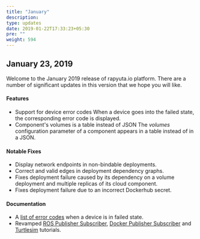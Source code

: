 ```yaml
---
title: "January"
description:
type: updates
date: 2019-01-22T17:33:23+05:30
pre: ""
weight: 594
---
```

## January 23, 2019
Welcome to the January 2019 release of rapyuta.io platform. There are a
number of significant updates in this version that we hope you will like.

#### Features
* Support for device error codes
  When a device goes into the failed state, the corresponding error code is displayed.
* Component's volumes is a table instead of JSON
  The *volumes* configuration parameter of a component appears in a table instead of in a JSON.

#### Notable Fixes
* Display network endpoints in non-bindable deployments.
* Correct and valid edges in deployment dependency graphs.
* Fixes deployment failure caused by its dependency on a volume deployment and multiple replicas of its cloud component.
* Fixes deployment failure due to an incorrect Dockerhub secret. 

#### Documentation
* A [list of error codes](/getting-started/add-new-device/device-failed-error-codes) when a device is in failed state.
* Revamped [ROS Publisher Subscriber](/dev-tutorials/ros-publisher-subscriber), [Docker Publisher Subscriber](/dev-tutorials/docker-publisher-subscriber) and [Turtlesim](/dev-tutorials/turtlesim/_index.md) tutorials.